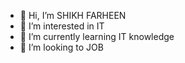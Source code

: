 - 👋 Hi, I’m SHIKH FARHEEN
- 👀 I’m interested in IT
- 🌱 I’m currently learning IT knowledge
- 💞️ I’m looking to JOB

<!---
farheenqsk/farheenqsk is a ✨ special ✨ repository because its `README.md` (this file) appears on your GitHub profile.
You can click the Preview link to take a look at your changes.
--->
